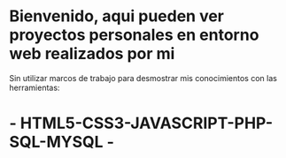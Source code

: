 # Bienvenido, aqui pueden ver proyectos personales en entorno web realizados por mi 

  Sin utilizar marcos de trabajo para desmostrar mis conocimientos con 
  las herramientas: 

# - HTML5-CSS3-JAVASCRIPT-PHP-SQL-MYSQL -
